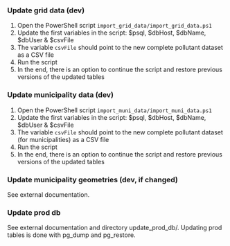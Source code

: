 ### Update grid data (dev)

1. Open the PowerShell script `import_grid_data/import_grid_data.ps1`
2. Update the first variables in the script: $psql, $dbHost, $dbName, $dbUser & $csvFile
3. The variable `csvFile` should point to the new complete pollutant dataset as a CSV file 
3. Run the script 
4. In the end, there is an option to continue the script and restore previous versions of the updated tables

### Update municipality data (dev)

1. Open the PowerShell script `import_muni_data/import_muni_data.ps1`
2. Update the first variables in the script: $psql, $dbHost, $dbName, $dbUser & $csvFile
3. The variable `csvFile` should point to the new complete pollutant dataset (for municipalities) as a CSV file 
3. Run the script 
4. In the end, there is an option to continue the script and restore previous versions of the updated tables

### Update municipality geometries (dev, if changed)

See external documentation.


### Update prod db

See external documentation and directory update_prod_db/. Updating prod tables is done with pg_dump and pg_restore. 
